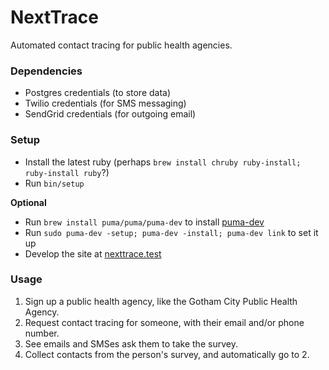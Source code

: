 # NextTrace

Automated contact tracing for public health agencies.

### Dependencies

- Postgres credentials (to store data)
- Twilio credentials (for SMS messaging)
- SendGrid credentials (for outgoing email)

### Setup

- Install the latest ruby (perhaps `brew install chruby ruby-install; ruby-install ruby`?)
- Run `bin/setup`

**Optional**

- Run `brew install puma/puma/puma-dev` to install [puma-dev](https://github.com/puma/puma-dev)
- Run `sudo puma-dev -setup; puma-dev -install; puma-dev link` to set it up
- Develop the site at [nexttrace.test](https://nexttrace.test)

### Usage

1. Sign up a public health agency, like the Gotham City Public Health Agency.
2. Request contact tracing for someone, with their email and/or phone number.
3. See emails and SMSes ask them to take the survey.
4. Collect contacts from the person's survey, and automatically go to 2.
